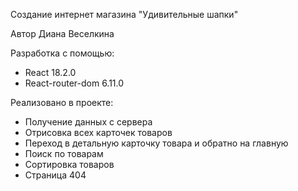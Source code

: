 Создание интернет магазина "Удивительные шапки"

Автор Диана Веселкина

Разработка с помощью:

- React 18.2.0
- React-router-dom 6.11.0

Реализовано в проекте:

- Получение данных с сервера
- Отрисовка всех карточек товаров
- Переход в детальную карточку товара и обратно на главную
- Поиск по товарам
- Сортировка товаров
- Страница 404
